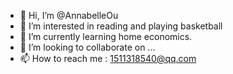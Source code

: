 - 👋 Hi, I’m @AnnabelleOu
- 👀 I’m interested in reading and playing basketball
- 🌱 I’m currently learning home economics.
- 💞️ I’m looking to collaborate on ...
- 📫 How to reach me : 1511318540@qq.com

<!---
AnnabelleOu/AnnabelleOu is a ✨ special ✨ repository because its `README.md` (this file) appears on your GitHub profile.
You can click the Preview link to take a look at your changes.
--->
